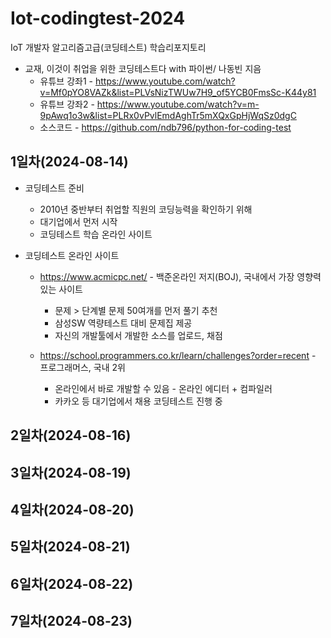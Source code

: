 # Iot-codingtest-2024
IoT 개발자 알고리즘고급(코딩테스트) 학습리포지토리

- 교재, 이것이 취업을 위한 코딩테스트다 with 파이썬/ 나동빈 지음
    - 유튜브 강좌1 - https://www.youtube.com/watch?v=Mf0pYO8VAZk&list=PLVsNizTWUw7H9_of5YCB0FmsSc-K44y81
    - 유튜브 강좌2 - https://www.youtube.com/watch?v=m-9pAwq1o3w&list=PLRx0vPvlEmdAghTr5mXQxGpHjWqSz0dgC
    - 소스코드 - https://github.com/ndb796/python-for-coding-test

## 1일차(2024-08-14)
- 코딩테스트 준비
    - 2010년 중반부터 취업할 직원의 코딩능력을 확인하기 위해 
    - 대기업에서 먼저 시작
    - 코딩테스트 학습 온라인 사이트

- 코딩테스트 온라인 사이트
    - https://www.acmicpc.net/ - 백준온라인 저지(BOJ), 국내에서 가장 영향력있는 사이트
        - 문제 > 단계별 문제 50여개를 먼저 풀기 추천
        - 삼성SW 역량테스트 대비 문제집 제공
        - 자신의 개발툴에서 개발한 소스를 업로드, 채점

    - https://school.programmers.co.kr/learn/challenges?order=recent - 프로그래머스, 국내 2위
        - 온라인에서 바로 개발할 수 있음 - 온라인 에디터 + 컴파일러
        - 카카오 등 대기업에서 채용 코딩테스트 진행 중

## 2일차(2024-08-16)


## 3일차(2024-08-19)


## 4일차(2024-08-20)


## 5일차(2024-08-21)


## 6일차(2024-08-22)


## 7일차(2024-08-23)
